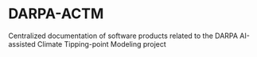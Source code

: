 # DARPA-ACTM
Centralized documentation of software products related to the DARPA AI-assisted Climate Tipping-point Modeling project
